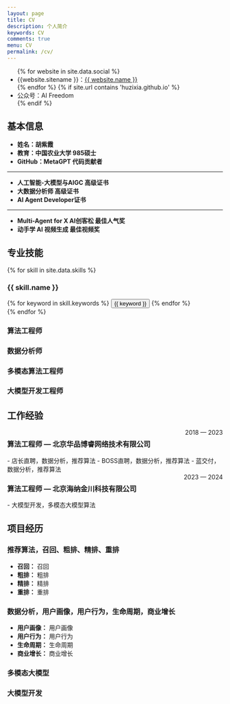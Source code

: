 ```yaml
---
layout: page
title: CV
description: 个人简介
keywords: CV
comments: true
menu: CV
permalink: /cv/
---
```



<ul class="flex-container">
{% for website in site.data.social %}
<li>{{website.sitename }}：<a href="{{ website.url }}" target="_blank">{{ website.name }}</a></li>
{% endfor %}
{% if site.url contains 'huzixia.github.io' %}
<li>公众号：AI Freedom <br /></li>
{% endif %}
</ul>


## 基本信息

- **姓名：胡紫霞**
- **教育：中国农业大学 985硕士**
- **GitHub：MetaGPT 代码贡献者**

---

- **人工智能-大模型与AIGC 高级证书**
- **大数据分析师 高级证书**
- **AI Agent Developer证书**

---

- **Multi-Agent for X AI创客松 最佳人气奖**
- **动手学 AI 视频生成 最佳视频奖**




## 专业技能


{% for skill in site.data.skills %}
### {{ skill.name }}
<div class="btn-inline">
{% for keyword in skill.keywords %}
<button class="btn btn-outline" type="button">{{ keyword }}</button>
{% endfor %}
</div>
{% endfor %}

### 算法工程师

### 数据分析师

### 多模态算法工程师

### 大模型开发工程师


## 工作经验

<div style="display: flex; justify-content: space-between;">
    <h3>算法工程师 — 北京华品博睿网络技术有限公司</h3> <span style="text-align: right">2018 — 2023</span>
</div>
- 店长直聘，数据分析，推荐算法
- BOSS直聘，数据分析，推荐算法
- 蓝交付，数据分析，推荐算法



<div style="display: flex; justify-content: space-between;">
    <h3>算法工程师 — 北京海纳金川科技有限公司</h3> <span style="text-align: right">2023 — 2024</span>
</div>
- 大模型开发，多模态大模型算法


## 项目经历

### 推荐算法，召回、粗排、精排、重排

- **召回：** 召回
- **粗排：** 粗排
- **精排：** 精排
- **重排：** 重排

### 数据分析，用户画像，用户行为，生命周期，商业增长

- **用户画像：** 用户画像
- **用户行为：** 用户行为
- **生命周期：** 生命周期
- **商业增长：** 商业增长


### 多模态大模型


### 大模型开发



